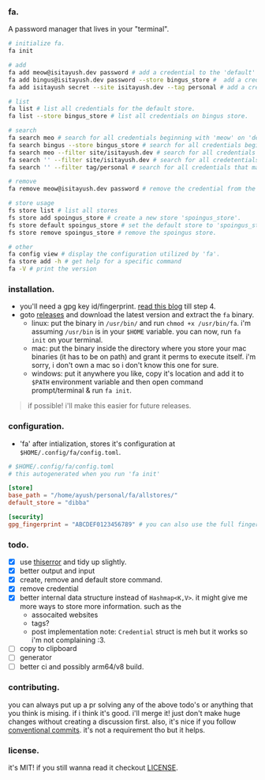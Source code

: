 ### fa.

A password manager that lives in your "terminal".

```sh
# initialize fa.
fa init

# add
fa add meow@isitayush.dev password # add a credential to the 'default' store.
fa add bingus@isitayush.dev password --store bingus_store #  add a credential to the 'bingus' store.
fa add isitayush secret --site isitayush.dev --tag personal # add a credential with an associated site and/or a tag.

# list
fa list # list all credentials for the default store.
fa list --store bingus_store # list all credentials on bingus store.

# search
fa search meo # search for all credentials beginning with 'meow' on 'default' store
fa search bingus --store bingus_store # search for all credentials beginning with 'bingus' on 'bingus_store'
fa search meo --filter site/isitayush.dev # search for all credentials that match both the 'meow' filter and site 'isitayush.dev' filter.
fa search '' --filter site/isitayush.dev # search for all credetentials that match 'isitayush.dev' site.
fa search '' --filter tag/personal # search for all credentials that match the tag 'personal'

# remove
fa remove meow@isitayush.dev password # remove the credential from the store.

# store usage
fs store list # list all stores
fs store add spoingus_store # create a new store 'spoingus_store'.
fs store default spoingus_store # set the default store to 'spoingus_store'.
fs store remove spoingus_store # remove the spoingus store.

# other
fa config view # display the configuration utilized by 'fa'.
fa store add -h # get help for a specific command
fa -V # print the version
```

### installation.

- you'll need a gpg key id/fingerprint. [read this blog](https://docs.github.com/en/authentication/managing-commit-signature-verification/generating-a-new-gpg-key) till step 4.
- goto [releases](https://github.com/is-it-ayush/fa/releases) and download the latest version and extract the `fa` binary.
  - linux: put the binary in `/usr/bin/` and run `chmod +x /usr/bin/fa`. i'm assuming `/usr/bin` is in your `$HOME` variable. you can now, run `fa init` on your terminal.
  - mac: put the binary inside the directory where you store your mac binaries (it has to be on path) and grant it perms to execute itself. i'm sorry, i don't own a mac so i don't know this one for sure.
  - windows: put it anywhere you like, copy it's location and add it to `$PATH` environment variable and then open command prompt/terminal & run `fa init`.

> if possible! i'll make this easier for future releases.

### configuration.

- 'fa' after intialization, stores it's configuration at `$HOME/.config/fa/config.toml`.

```toml
# $HOME/.config/fa/config.toml
# this autogenerated when you run 'fa init'

[store]
base_path = "/home/ayush/personal/fa/allstores/"
default_store = "dibba"

[security]
gpg_fingerprint = "ABCDEF0123456789" # you can also use the full fingerprint
```

### todo.

- [x] use [thiserror](https://docs.rs/thiserror/latest/thiserror/index.html) and tidy up slightly.
- [x] better output and input
- [x] create, remove and default store command.
- [x] remove credential
- [x] better internal data structure instead of `Hashmap<K,V>`.
it might give me more ways to store more information. such as the
  - assocaited websites
  - tags?
  - post implementation note: `Credential` struct is meh but it works so i'm not complaining :3.
- [ ] copy to clipboard
- [ ] generator
- [ ] better ci and possibly arm64/v8 build.

### contributing.

you can always put up a pr solving any of the above todo's or anything that
you think is mising. if i think it's good. i'll merge it! just don't make
huge changes without creating a discussion first. also, it's nice if you
follow [conventional commits](https://www.conventionalcommits.org/en/v1.0.0/).
it's not a requirement tho but it helps.

### license.

it's MIT! if you still wanna read it checkout [LICENSE](./LICENSE.md).
